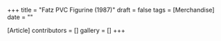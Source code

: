 +++
title = "Fatz PVC Figurine (1987)"
draft = false
tags = [Merchandise]
date = ""

[Article]
contributors = []
gallery = []
+++